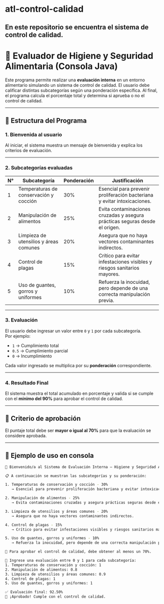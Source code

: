 # atl-control-calidad
En este repositorio se encuentra el sistema de control de calidad.
---
# 🧼 Evaluador de Higiene y Seguridad Alimentaria (Consola Java)

Este programa permite realizar una **evaluación interna** en un entorno alimentario simulando un sistema de control de calidad. El usuario debe calificar distintas subcategorías según una ponderación específica. Al final, el programa calcula el porcentaje total y determina si aprueba o no el control de calidad.

---

## 🧩 Estructura del Programa

### 1. **Bienvenida al usuario**
Al iniciar, el sistema muestra un mensaje de bienvenida y explica los criterios de evaluación.

---

### 2. **Subcategorías evaluadas**

| N° | Subcategoría                              | Ponderación | Justificación                                                                 |
|----|--------------------------------------------|-------------|--------------------------------------------------------------------------------|
| 1  | Temperaturas de conservación y cocción     | 30%         | Esencial para prevenir proliferación bacteriana y evitar intoxicaciones.       |
| 2  | Manipulación de alimentos                  | 25%         | Evita contaminaciones cruzadas y asegura prácticas seguras desde el origen.    |
| 3  | Limpieza de utensilios y áreas comunes     | 20%         | Asegura que no haya vectores contaminantes indirectos.                         |
| 4  | Control de plagas                          | 15%         | Crítico para evitar infestaciones visibles y riesgos sanitarios mayores.       |
| 5  | Uso de guantes, gorros y uniformes         | 10%         | Refuerza la inocuidad, pero depende de una correcta manipulación previa.       |

---

### 3. **Evaluación**
El usuario debe ingresar un valor entre `0` y `1` por cada subcategoría.  
Por ejemplo:
- `1` → Cumplimiento total
- `0.5` → Cumplimiento parcial
- `0` → Incumplimiento

Cada valor ingresado se multiplica por su **ponderación** correspondiente.

---

### 4. **Resultado Final**
El sistema muestra el total acumulado en porcentaje y valida si se cumple con el **mínimo del 90%** para aprobar el control de calidad.

---

## 📌 Criterio de aprobación

El puntaje total debe ser **mayor o igual al 70%** para que la evaluación se considere aprobada.

---

## 🧪 Ejemplo de uso en consola

```bash
🧼 Bienvenido/a al Sistema de Evaluación Interna – Higiene y Seguridad Alimentaria

📋 A continuación se muestran las subcategorías y su ponderación:

1. Temperaturas de conservación y cocción - 30%
   → Esencial para prevenir proliferación bacteriana y evitar intoxicaciones.

2. Manipulación de alimentos - 25%
   → Evita contaminaciones cruzadas y asegura prácticas seguras desde el origen.

3. Limpieza de utensilios y áreas comunes - 20%
   → Asegura que no haya vectores contaminantes indirectos.

4. Control de plagas - 15%
   → Crítico para evitar infestaciones visibles y riesgos sanitarios mayores.

5. Uso de guantes, gorros y uniformes - 10%
   → Refuerza la inocuidad, pero depende de una correcta manipulación previa.

📌 Para aprobar el control de calidad, debe obtener al menos un 70%.

📝 Ingrese una evaluación entre 0 y 1 para cada subcategoría:
1. Temperaturas de conservación y cocción: 1
2. Manipulación de alimentos: 0.8
3. Limpieza de utensilios y áreas comunes: 0.9
4. Control de plagas: 1
5. Uso de guantes, gorros y uniformes: 1

✅ Evaluación final: 92.50%
🎉 ¡Aprobado! Cumple con el control de calidad.
